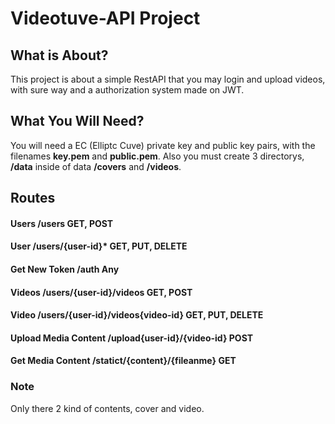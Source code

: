 # Videotuve-API Project

## What is About?

This project is about a simple RestAPI that you may login and upload videos, with sure way and a authorization system made on JWT.


## What You Will Need?

You will need a EC (Elliptc Cuve) private key and public key pairs, with the filenames **key.pem** and **public.pem**. Also you must create 3 directorys, **/data** inside of data **/covers** and **/videos**.

## Routes

#### Users  **/users** GET, POST

#### User **/users/{user-id}*** GET, PUT, DELETE

#### Get New Token **/auth** Any

#### Videos **/users/{user-id}/videos** GET, POST

#### Video **/users/{user-id}/videos{video-id}** GET, PUT, DELETE

#### Upload Media Content **/upload{user-id}/{video-id}** POST

#### Get Media Content **/statict/{content}/{fileanme}** GET


### Note
Only there 2 kind of contents, cover and video.

